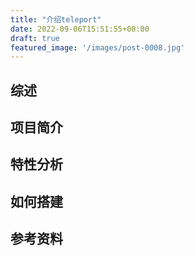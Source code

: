 ```yaml
---
title: "介绍teleport"
date: 2022-09-06T15:51:55+08:00
draft: true
featured_image: '/images/post-0008.jpg'
---
```


## 综述

## 项目简介

## 特性分析

## 如何搭建

## 参考资料